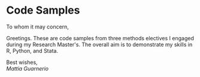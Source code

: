 # Code Samples

To whom it may concern,

Greetings. These are code samples from three methods electives I engaged during my Research Master's.
The overall aim is to demonstrate my skills in R, Python, and Stata.

Best wishes,<br>
_Mattia Guarnerio_